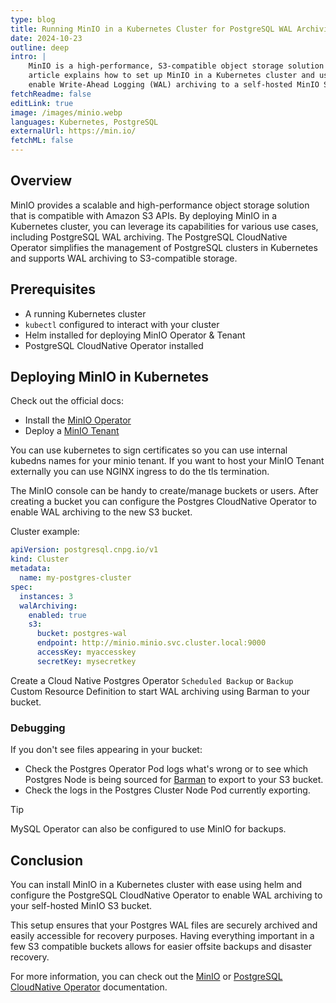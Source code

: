 ```yaml
---
type: blog
title: Running MinIO in a Kubernetes Cluster for PostgreSQL WAL Archiving
date: 2024-10-23
outline: deep
intro: |
    MinIO is a high-performance, S3-compatible object storage solution that can be deployed in a Kubernetes cluster. This
    article explains how to set up MinIO in a Kubernetes cluster and use it with the PostgreSQL CloudNative Operator to
    enable Write-Ahead Logging (WAL) archiving to a self-hosted MinIO S3 bucket.
fetchReadme: false
editLink: true
image: /images/minio.webp
languages: Kubernetes, PostgreSQL
externalUrl: https://min.io/
fetchML: false
---
```

<script setup>
 import ArticleItem from '/components/ArticleItem.vue';
 import ArticleFooter from '/components/ArticleFooter.vue';
</script>
<ArticleItem :frontmatter="$frontmatter"/>

## Overview

MinIO provides a scalable and high-performance object storage solution that is compatible with Amazon S3 APIs. By
deploying MinIO in a Kubernetes cluster, you can leverage its capabilities for various use cases, including PostgreSQL
WAL archiving. The PostgreSQL CloudNative Operator simplifies the management of PostgreSQL clusters in Kubernetes and
supports WAL archiving to S3-compatible storage.

## Prerequisites

- A running Kubernetes cluster
- `kubectl` configured to interact with your cluster
- Helm installed for deploying MinIO Operator & Tenant
- PostgreSQL CloudNative Operator installed

## Deploying MinIO in Kubernetes

Check out the official docs:

- Install
  the [MinIO Operator](https://min.io/docs/minio/kubernetes/upstream/operations/install-deploy-manage/deploy-operator-helm.html)
- Deploy a [MinIO Tenant](https://min.io/docs/minio/kubernetes/upstream/operations/deploy-manage-tenants.html)

You can use kubernetes to sign certificates so you can use internal kubedns names for your minio tenant.
If you want to host your MinIO Tenant externally you can use NGINX ingress to do the tls termination.

The MinIO console can be handy to create/manage buckets or users.
After creating a bucket you can configure the Postgres CloudNative Operator to enable WAL archiving to the new S3
bucket.

Cluster example:

```yaml
apiVersion: postgresql.cnpg.io/v1
kind: Cluster
metadata:
  name: my-postgres-cluster
spec:
  instances: 3
  walArchiving:
    enabled: true
    s3:
      bucket: postgres-wal
      endpoint: http://minio.minio.svc.cluster.local:9000
      accessKey: myaccesskey
      secretKey: mysecretkey
```

Create a Cloud Native Postgres Operator `Scheduled Backup` or `Backup` Custom Resource Definition to start WAL archiving
using Barman to your bucket.

### Debugging

If you don't see files appearing in your bucket:

- Check the Postgres Operator Pod logs what's wrong or to see which Postgres Node is being sourced
  for [Barman](https://cloudnative-pg.io/documentation/1.16/backup_recovery/) to export to your S3 bucket.
- Check the logs in the Postgres Cluster Node Pod currently exporting.

> [!TIP]
> MySQL Operator can also be configured to use MinIO for backups.

## Conclusion

You can install MinIO in a Kubernetes cluster with ease using helm and configure the PostgreSQL CloudNative Operator to
enable WAL archiving to your self-hosted MinIO S3 bucket.

This setup ensures that your Postgres WAL files are securely archived and easily accessible for recovery purposes.
Having everything important in a few S3 compatible buckets allows for easier offsite backups and disaster recovery.

For more information, you can check out the [MinIO](https://docs.min.io/) or
[PostgreSQL CloudNative Operator](https://cloudnative-pg.io/) documentation.


